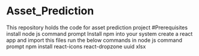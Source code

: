 # Asset_Prediction
This repository holds the code for asset prediction project
#Prerequisites
install node js command prompt
Install npm into your system
create a react app and import this files
run the below commands in node js command prompt
npm install react-icons react-dropzone uuid xlsx

